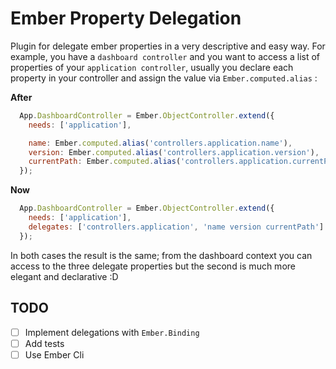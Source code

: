 Ember Property Delegation
=================

Plugin for delegate ember properties in a very descriptive and easy way. For example, you have a `dashboard controller` and you want to access a list of properties of your `application controller`, usually you declare each property in your controller and assign the value via `Ember.computed.alias` :

**After**
```javascript
  App.DashboardController = Ember.ObjectController.extend({
    needs: ['application'],

    name: Ember.computed.alias('controllers.application.name'),
    version: Ember.computed.alias('controllers.application.version'),
    currentPath: Ember.computed.alias('controllers.application.currentPath')
  });
```

**Now**
```javascript
  App.DashboardController = Ember.ObjectController.extend({
    needs: ['application'],
    delegates: ['controllers.application', 'name version currentPath']
  });
```

In both cases the result is the same; from the dashboard context you can access to the three delegate properties but the second is much more elegant and declarative :D

## TODO

- [ ] Implement delegations with `Ember.Binding`
- [ ] Add tests
- [ ] Use Ember Cli